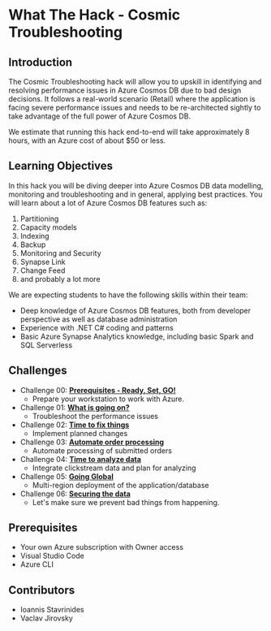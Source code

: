 # What The Hack - Cosmic Troubleshooting

## Introduction

The Cosmic Troubleshooting hack will allow you to upskill in identifying and resolving performance issues in Azure Cosmos DB due to bad design decisions. It follows a real-world scenario (Retail) where the application is facing severe performance issues and needs to be re-architected sightly to take advantage of the full power of Azure Cosmos DB.

We estimate that running this hack end-to-end will take approximately 8 hours, with an Azure cost of about $50 or less.

## Learning Objectives

In this hack you will be diving deeper into Azure Cosmos DB data modelling, monitoring and troubleshooting and in general, applying best practices. You will learn about a lot of Azure Cosmos DB features such as:

1. Partitioning
2. Capacity models
3. Indexing
4. Backup
5. Monitoring and Security
6. Synapse Link
7. Change Feed
8. and probably a lot more

We are expecting students to have the following skills within their team:
- Deep knowledge of Azure Cosmos DB features, both from developer perspective as well as database administration
- Experience with .NET C# coding and patterns
- Basic Azure Synapse Analytics knowledge, including basic Spark and SQL Serverless


## Challenges

- Challenge 00: **[Prerequisites - Ready, Set, GO!](Student/Challenge-00.md)**
	 - Prepare your workstation to work with Azure.
- Challenge 01: **[What is going on?](Student/Challenge-01.md)**
	 - Troubleshoot the performance issues
- Challenge 02: **[Time to fix things](Student/Challenge-02.md)**
	 - Implement planned changes
- Challenge 03: **[Automate order processing](Student/Challenge-03.md)**
	 - Automate processing of submitted orders
- Challenge 04: **[Time to analyze data](Student/Challenge-04.md)**
	 - Integrate clickstream data and plan for analyzing
- Challenge 05: **[Going Global](Student/Challenge-05.md)**
	 - Multi-region deployment of the application/database
- Challenge 06: **[Securing the data](Student/Challenge-06.md)**
	 - Let's make sure we prevent bad things from happening.

## Prerequisites

- Your own Azure subscription with Owner access
- Visual Studio Code
- Azure CLI

## Contributors

- Ioannis Stavrinides
- Vaclav Jirovsky
